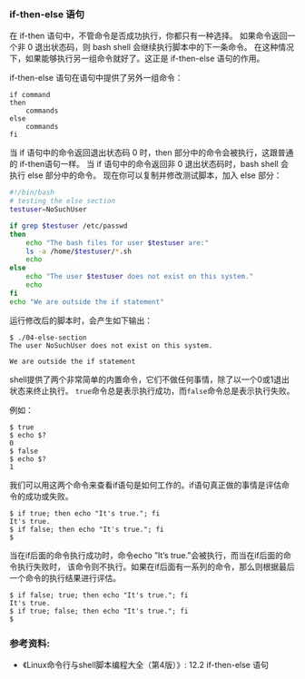 ### if-then-else 语句

在 if-then 语句中，不管命令是否成功执行，你都只有一种选择。
如果命令返回一个非 0 退出状态码，则 bash shell 会继续执行脚本中的下一条命令。
在这种情况下，如果能够执行另一组命令就好了。这正是 if-then-else 语句的作用。

if-then-else 语句在语句中提供了另外一组命令：

```
if command
then
    commands
else
    commands
fi
```

当 if 语句中的命令返回退出状态码 0 时，then 部分中的命令会被执行，这跟普通的 if-then语句一样。
当 if 语句中的命令返回非 0 退出状态码时，bash shell 会执行 else 部分中的命令。
现在你可以复制并修改测试脚本，加入 else 部分：

```bash
#!/bin/bash
# testing the else section
testuser=NoSuchUser

if grep $testuser /etc/passwd
then
	echo "The bash files for user $testuser are:"
	ls -a /home/$testuser/*.sh
	echo
else
	echo "The user $testuser does not exist on this system."
	echo
fi
echo "We are outside the if statement"
```

运行修改后的脚本时，会产生如下输出：

```
$ ./04-else-section 
The user NoSuchUser does not exist on this system.

We are outside the if statement
```

shell提供了两个非常简单的内置命令，它们不做任何事情，除了以一个0或1退出状态来终止执行。
`true`命令总是表示执行成功，而`false`命令总是表示执行失败。

例如：

```
$ true
$ echo $?
0
$ false
$ echo $?
1
```

我们可以用这两个命令来查看if语句是如何工作的。if语句真正做的事情是评估命令的成功或失败。

```
$ if true; then echo "It's true."; fi
It's true.
$ if false; then echo "It's true."; fi
$
```

当在if后面的命令执行成功时，命令echo ”It’s true.”会被执行，而当在if后面的命令执行失败时，
该命令则不执行。如果在if后面有一系列的命令，那么则根据最后一个命令的执行结果进行评估。

```
$ if false; true; then echo "It's true."; fi
It's true.
$ if true; false; then echo "It's true."; fi
$
```

### 参考资料:
- 《Linux命令行与shell脚本编程大全（第4版）》: 12.2 if-then-else 语句

